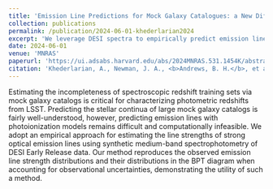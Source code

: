 ```yaml
---
title: 'Emission Line Predictions for Mock Galaxy Catalogues: a New Differentiable and Empirical Mapping from DESI'
collection: publications
permalink: /publication/2024-06-01-khederlarian2024
excerpt: 'We leverage DESI spectra to empirically predict emission line strengths from galaxy continua.'
date: 2024-06-01
venue: 'MNRAS'
paperurl: 'https://ui.adsabs.harvard.edu/abs/2024MNRAS.531.1454K/abstract'
citation: 'Khederlarian, A., Newman, J. A., <b>Andrews, B. H.</b>, et al. 2024, MNRAS, 531, 1454.'
---
```


Estimating the incompleteness of spectroscopic redshift training sets via mock galaxy catalogs is critical for characterizing photometric redshifts from LSST. Predicting the stellar continua of large mock galaxy catalogs is fairly well-understood, however, predicting emission lines with photoionization models remains difficult and computationally infeasible. We adopt an empirical approach for estimating the line strengths of strong optical emission lines using synthetic medium-band spectrophotometry of DESI Early Release data. Our method reproduces the observed emission line strength distributions and their distributions in the BPT diagram when accounting for observational uncertainties, demonstrating the utility of such a method.
